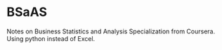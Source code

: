 # BSaAS
Notes on Business Statistics and Analysis Specialization from Coursera. Using python instead of Excel.

